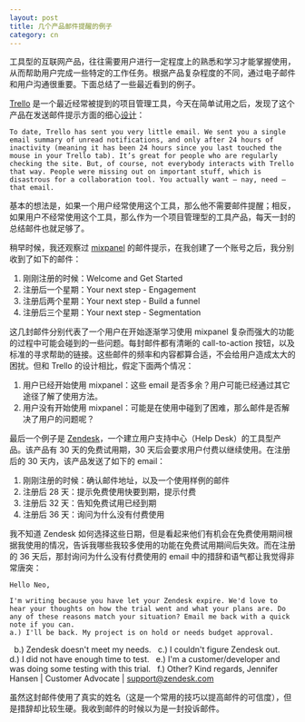 ```yaml
---
layout: post
title: 几个产品邮件提醒的例子
category: cn
---
```


工具型的互联网产品，往往需要用户进行一定程度上的熟悉和学习才能掌握使用，从而帮助用户完成一些特定的工作任务。根据产品复杂程度的不同，通过电子邮件和用户沟通很重要。下面总结了一些最近看到的例子。

[Trello](http://trello.com) 是一个最近经常被提到的项目管理工具，今天在简单试用之后，发现了这个产品在发送邮件提示方面的细心[设计](http://blog.trello.com/on-email-notifications/)：

	To date, Trello has sent you very little email. We sent you a single email summary of unread notifications, and only after 24 hours of inactivity (meaning it has been 24 hours since you last touched the mouse in your Trello tab). It’s great for people who are regularly checking the site. But, of course, not everybody interacts with Trello that way. People were missing out on important stuff, which is disastrous for a collaboration tool. You actually want — nay, need – that email.

基本的想法是，如果一个用户经常使用这个工具，那么他不需要邮件提醒；相反，如果用户不经常使用这个工具，那么作为一个项目管理型的工具产品，每天一封的总结邮件也就足够了。

稍早时候，我还观察过 [mixpanel](http://mixpanel.com) 的邮件提示，在我创建了一个账号之后，我分别收到了如下的邮件：

1. 刚刚注册的时候：Welcome and Get Started
2. 注册后一个星期：Your next step - Engagement
3. 注册后两个星期：Your next step - Build a funnel
4. 注册后三个星期：Your next step - Segmentation

这几封邮件分别代表了一个用户在开始逐渐学习使用 mixpanel 复杂而强大的功能的过程中可能会碰到的一些问题。每封邮件都有清晰的 call-to-action 按钮，以及标准的寻求帮助的链接。这些邮件的频率和内容都算合适，不会给用户造成太大的困扰。但和 Trello 的设计相比，假定下面两个情况：

1. 用户已经开始使用 mixpanel：这些 email 是否多余？用户可能已经通过其它途径了解了使用方法。
2. 用户没有开始使用 mixpanel：可能是在使用中碰到了困难，那么邮件是否解决了用户的问题呢？

最后一个例子是 [Zendesk](http://zendesk.com)，一个建立用户支持中心（Help Desk）的工具型产品。该产品有 30 天的免费试用期，30 天后会要求用户付费以继续使用。在注册后的 30 天内，该产品发送了如下的 email：

1. 刚刚注册的时候：确认邮件地址，以及一个使用样例的邮件
2. 注册后 28 天：提示免费使用快要到期，提示付费
3. 注册后 32 天：告知免费试用已经到期
4. 注册后 36 天：询问为什么没有付费使用

我不知道 Zendesk 如何选择这些日期，但是看起来他们有机会在免费使用期间根据我使用的情况，告诉我哪些我较多使用的功能在免费试用期间后失效。而在注册的 36 天后，那封询问为什么没有付费使用的 email 中的措辞和语气都让我觉得非常唐突：

	Hello Neo,

	I'm writing because you have let your Zendesk expire. We'd love to hear your thoughts on how the trial went and what your plans are. Do any of these reasons match your situation? Email me back with a quick note if you can.
	a.) I'll be back. My project is on hold or needs budget approval.
 	b.) Zendesk doesn't meet my needs.
 	c.) I couldn't figure Zendesk out.
 	d.) I did not have enough time to test.
 	e.) I'm a customer/developer and was doing some testing with this trial.
 	f.) Other?
	Kind regards,
	Jennifer Hansen | Customer Advocate | support@zendesk.com

虽然这封邮件使用了真实的姓名（这是一个常用的技巧以提高邮件的可信度），但是措辞却比较生硬。我收到邮件的时候以为是一封投诉邮件。